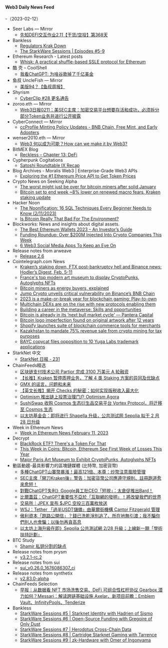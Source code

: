 #### Web3 Daily News Feed
-（2023-02-12）

- Seer Labs — Mirror
  - [先知DEFI交互作业2.11【干货/空投】第368天](https://mirror.xyz/seerlabs.eth/OxXsYvovvxLAYS9QlP-xaf4YegoFwUGoxejdGp_SCNA)
- Bankless
  - [Regulators Krak Down](https://newsletter.banklesshq.com/p/regulators-krak-down)
  - [The StarkWare Sessions | Episodes #5-9](https://shows.banklesshq.com/p/the-starkware-sessions-episodes-1-d46)
- Ethereum Research - Latest posts
  - [Whisk: A practical shuffle-based SSLE protocol for Ethereum](https://ethresear.ch/t/whisk-a-practical-shuffle-based-ssle-protocol-for-ethereum/11763/14)
- 酷 壳 – CoolShell
  - [我看ChatGPT: 为啥谷歌掉了千亿美金](https://coolshell.cn/articles/22398.html)
- 鱼叔 UncleFish — Mirror
  - [美版94？【鱼叔周报】](https://mirror.xyz/0xA6DDeA5E7a4eF5c680200BF37984A06c6CFb123D/yPpNYpmH32MZ8gYqhv6YHS-1CYKaBNT6cQfGnm3DWuk)
- Shyrism
  - [CyberClip #28 更名通告](https://shyrz.me/cyberclip-28-rename-announcement/)
- zoroo.eth — Mirror
  - [Web3日报0211：美SEC主席：加密交易平台想要存活和成功，必须拆分部分Token业务并进行公开披露](https://mirror.xyz/zoroo.eth/dl_Z24Xn0hbBLRcPGGb-CKLV15hhEL2-p9XuDpWNsB0)
- CyberConnect — Mirror
  - [ccProfile Minting Policy Updates - BNB Chain, Free Mint, and Early Adopters](https://mirror.xyz/cyberlab.eth/E21icrIHYLqtvgSXOqHQO5bMOkl8rl6MXNTdHF2dNrA)
- wenser2010.eth — Mirror
  - [Web3 何以成为可能？How can we make it by Web3?](https://mirror.xyz/0x70511BFE07d9E9599A93d5a7B9F6e1C30fbeC695/BHpRUj8GKeisa-Rgs2S5pKzyyyKAb22PRMyX28u7elI)
- BitMEX Blog
  - [Reckless – Chapter 13: DeFi](https://blog.bitmex.com/reckless-chapter-13-defi/)
- Cypherpunk Cogitations
  - [Satoshi Roundtable IX Recap](https://blog.lopp.net/satoshi-roundtable-ix-recap/)
- Blog Archives - Moralis Web3 | Enterprise-Grade Web3 APIs
  - [Exploring the #1 Ethereum Price API to Get Token Prices](https://moralis.io/exploring-the-1-ethereum-price-api-to-get-token-prices/)
- Crypto News on Seeking Alpha
  - [The worst might just be over for bitcoin miners after solid January](https://seekingalpha.com/news/3934941-the-worst-might-just-be-over-for-bitcoin-miners-after-solid-january?utm_source=feed_news_crypto&utm_medium=referral)
  - [Bitcoin set to end week ~8% lower on renewed macro fears, Kraken staking update](https://seekingalpha.com/news/3935006-bitcoin-set-to-end-week-8-lower-on-renewed-macro-fears-kraken-staking-update?utm_source=feed_news_crypto&utm_medium=referral)
- Hacker Noon
  - [The Noonification: 16 SQL Techniques Every Beginner Needs to Know (2/11/2023)](https://hackernoon.com/2-11-2023-noonification?source=rss)
  - [Is Bitcoin Really That Bad For The Environment?](https://hackernoon.com/is-bitcoin-really-that-bad-for-the-environment?source=rss)
- Blockworks: News and insights about digital assets.
  - [The Best Ethereum Wallets 2023 – An Investor’s Guide](https://blockworks.co/news/ethereum-wallets-2023)
  - [Funding Roundup: Over $200M Injected Into Crypto Companies This Week](https://blockworks.co/news/200m-injected-into-crypto)
  - [6 Web3 Social Media Apps To Keep an Eye On](https://blockworks.co/news/web3-social-media-apps-to-watch)
- Release notes from arweave
  - [Release 2.6](https://github.com/ArweaveTeam/arweave/releases/tag/N.2.6.0)
- Cointelegraph.com News
  - [Kraken’s staking down, FTX post-bankruptcy hell and Binance news: Hodler’s Digest, Feb. 5-11](https://cointelegraph.com/magazine/krakens-staking-down-ftx-post-bankruptcy-hell-binance-news-hodlers-digest-feb-5-11/)
  - [France's top modern art museum to display CryptoPunks, Autoglyphs NFTs](https://cointelegraph.com/news/france-s-top-modern-art-museum-to-display-cryptopunks-autoglyphs-nfts)
  - [Bitcoin miners as energy buyers, explained](https://cointelegraph.com/explained/bitcoin-miners-as-energy-buyers-explained)
  - [Jump Crypto unveils critical vulnerability on Binance’s BNB Chain](https://cointelegraph.com/news/jump-crypto-unveils-critical-vulnerability-on-binance-s-bnb-chain)
  - [2023 is a make-or-break year for blockchain gaming: Play-to-own](https://cointelegraph.com/magazine/2023-is-a-make-or-break-year-for-blockchain-gaming-play-to-own/)
  - [Multichain DEXs are on the rise with new protocols enabling them](https://cointelegraph.com/news/multichain-dexs-are-on-the-rise-with-new-protocols-enabling-them)
  - [Building a career in the metaverse: Skills and opportunities](https://cointelegraph.com/news/building-a-career-in-the-metaverse-skills-and-opportunities)
  - [Bitcoin is already in its ‘next bull market cycle’ — Pantera Capital](https://cointelegraph.com/news/bitcoin-is-already-in-its-next-bull-market-cycle-pantera-capital)
  - [Bitcoin logo imperfection found on original artwork after 12 years](https://cointelegraph.com/news/bitcoin-logo-imperfection-found-on-original-artwork-after-12-years)
  - [Shopify launches suite of blockchain commerce tools for merchants](https://cointelegraph.com/news/shopify-launches-suite-of-blockchain-commerce-tools-for-merchants)
  - [Kazakhstan to mandate 75% revenue sale from crypto mining for tax purposes](https://cointelegraph.com/news/kazakhstan-to-mandate-75-revenue-sale-from-crypto-mining-for-tax-purposes)
  - [BAYC copycat files opposition to 10 Yuga Labs trademark applications](https://cointelegraph.com/news/bayc-copycat-files-opposition-to-10-yuga-labs-trademark-applications)
- StarkNet 中文
  - [StarkNet 日报 - 231](https://starknetzh.substack.com/p/starknet-231)
- ChainFeeds精选
  - [区块链支付技术公司 Partior 完成 3100 万美元 A 轮融资](https://www.dealstreetasia.com/stories/partior-series-a-round-329414)
  - [【长推】Kraken 暂停质押业务，了解 4 类 Staking 方案的异同及优缺点](https://twitter.com/0x_Todd/status/1623970838415548416)
  - [GMX 的谣言，问题和未来](https://capitalismlab.substack.com/p/gmx-338)
  - [【英文长推】揭开 Checks 的秘密：如何实现版税收入最大化](https://twitter.com/pandajackson42/status/1623711372310609920)
  - [Optimism 推出链上投票治理门户 Optimism Agora](https://twitter.com/OptimismGov/status/1624124525230030848)
  - [SushiSwap 收购 Cosmos 生态衍生品交易平台 Vortex Protocol，将迁移至 Cosmos 生态](https://decrypt.co/121027/sushiswap-acquires-cosmos-based-trading-platform-vortex-protocol)
  - [以太坊基金会：即将进行 Shapella 升级，公共测试网 Sepolia 拟于 2 月 28 日升级](https://blog.ethereum.org/2023/02/10/finalized-no-38)
- Week in Ethereum News
  - [Week in Ethereum News  February 11, 2023](https://weekinethereumnews.com/week-in-ethereum-news-february-11-2023/)
- Decrypt
  - [BlackRock ETF? There's a Token For That](https://decrypt.co/121115/blackrock-etf-theres-a-token-for-that)
  - [This Week in Coins: Bitcoin, Ethereum See First Week of Losses This Year](https://decrypt.co/121063/this-week-in-coins-bitcoin-ethereum-see-first-week-of-losses-this-year)
  - [Major Paris Art Museum to Exhibit CryptoPunks, Autoglyphs NFTs](https://decrypt.co/121106/major-paris-art-museum-show-cryptopunks-autoglyphs-nfts)
- 動區動趨-最具影響力的區塊鏈媒體 (比特幣, 加密貨幣)
  - [多種ChatGPT山寨幣暴漲！最高121倍、本尊：炒幣注意風險管理](https://www.blocktempo.com/chatgpts-eponymous-altcoin-soars-121-times/)
  - [SEC主席「開刀Kraken後」警告：加密貨幣公司應遵守規則、註冊跑道愈來愈短！](https://www.blocktempo.com/sec-chief-gensler-warns-crypto-firms-to-comply-with-rules/)
  - [對戰ChatGPT失利》Google員工批CEO「短視」：太倉促推出Bard！](https://www.blocktempo.com/google-employees-criticize-ceo-for-rushed-botched-announcement-of-bard/)
  - [比爾蓋茲：ChatGPT重要性不亞於「互聯網的發明」！將改變我們的世界](https://www.blocktempo.com/bill-gates-said-chatgpt-is-as-significant-as-the-invention-of-the-internet/)
  - [交易所｜JPEX 宣布  $JPC 空投三百萬枚放送](https://www.blocktempo.com/jpex-is-lanunching-3000-jpc-airdrops/)
  - [WSJ：Tether 「過半USDT儲備」由華爾街機構 Cantor Fitzgerald 管理](https://www.blocktempo.com/tether-using-cantor-fitzgerald-to-manage-more-than-half-of-reserves/)
  - [傲利資本「跑路公開信」？錢已洗乾淨別追了、所在地無引渡；我不騙你們別人也會騙；以後勿再貪高息](https://www.blocktempo.com/oli-capital-ceo-arrogantly-announces-absconding-with-money/)
  - [以太坊上海升級在即》Sepolia 公共測試網 2/28 升級；上線新一期「學術扶持計劃」](https://www.blocktempo.com/released-on-28-february-sepolia-public-test-site/)
- BTC Study
  - [Shamir 私钥分割的缺点](https://www.btcstudy.org/2023/02/11/shamirs-secret-sharing-security-shortcomings/)
- Release notes from prysm
  - [v3.2.1-rc.2](https://github.com/prysmaticlabs/prysm/releases/tag/v3.2.1-rc.2)
- Release notes from sui
  - [sui_v0.26.0_1676086307_ci](https://github.com/MystenLabs/sui/releases/tag/sui_v0.26.0_1676086307_ci)
- Release notes from synthetix
  - [v2.83.0-alpha](https://github.com/Synthetixio/synthetix/releases/tag/v2.83.0-alpha)
- ChainFeeds Selection
  - [早报｜从数据看 NFT 市场洗售交易、DeFi 可组合性杠杆协议 Gearbox 潜力如何？Messari：解读跨链基础设施 Axelar、新项目前瞻：Emblem Vault、InfinityPools、Tenderize](https://chainfeeds.substack.com/p/nft-defi-gearbox-messari-axelaremblem)
- Bankless
  - [StarkWare Sessions #5 | Starknet Identity with Hadrien of Sismo](http://sites.libsyn.com/247424/starkware-sessions-5-starknet-identity-with-hadrien-of-sismo)
  - [StarkWare Sessions #6 | Open-Source Funding with Gregoire of Only Dust](http://sites.libsyn.com/247424/starkware-sessions-6-open-source-funding-with-gregoire-of-only-dust)
  - [StarkWare Sessions #7 | Herodotus Cross-Chain Data](http://sites.libsyn.com/247424/starkware-sessions-7-herodotus-cross-chain-data)
  - [StarkWare Sessions #8 | Cartridge Starknet Gaming with Tarrence](http://sites.libsyn.com/247424/starkware-sessions-8-cartridge-starknet-gaming-with-tarrence)
  - [StarkWare Sessions #9 | zk-Hardware with Omer of Ingonyama](http://sites.libsyn.com/247424/starkware-sessions-9-zk-hardware-with-omer-of-ingonyama)
